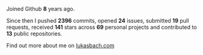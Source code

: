 Joined Github **8** years ago.

Since then I pushed **2396** commits, opened **24** issues, submitted **19** pull requests, received **141** stars across **69** personal projects and contributed to **13** public repositories.

Find out more about me on [lukasbach.com](https://lukasbach.com)
